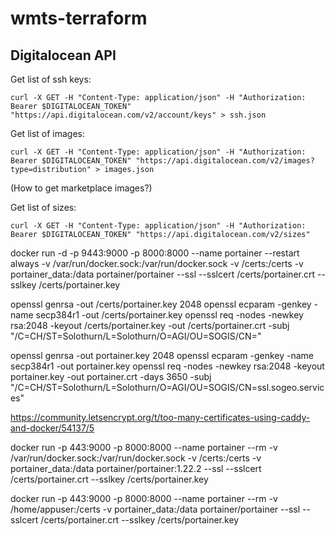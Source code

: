# wmts-terraform

## Digitalocean API
Get list of ssh keys:
```
curl -X GET -H "Content-Type: application/json" -H "Authorization: Bearer $DIGITALOCEAN_TOKEN" "https://api.digitalocean.com/v2/account/keys" > ssh.json
```

Get list of images:
```
curl -X GET -H "Content-Type: application/json" -H "Authorization: Bearer $DIGITALOCEAN_TOKEN" "https://api.digitalocean.com/v2/images?type=distribution" > images.json
```
(How to get marketplace images?)

Get list of sizes:
```
curl -X GET -H "Content-Type: application/json" -H "Authorization: Bearer $DIGITALOCEAN_TOKEN" "https://api.digitalocean.com/v2/sizes" 
````






docker run -d -p 9443:9000 -p 8000:8000 --name portainer --restart always -v /var/run/docker.sock:/var/run/docker.sock -v /certs:/certs -v portainer_data:/data portainer/portainer --ssl --sslcert /certs/portainer.crt --sslkey /certs/portainer.key


openssl genrsa -out /certs/portainer.key 2048
openssl ecparam -genkey -name secp384r1 -out /certs/portainer.key
openssl req -nodes -newkey rsa:2048 -keyout /certs/portainer.key -out /certs/portainer.crt -subj "/C=CH/ST=Solothurn/L=Solothurn/O=AGI/OU=SOGIS/CN="

openssl genrsa -out portainer.key 2048
openssl ecparam -genkey -name secp384r1 -out portainer.key
openssl req -nodes -newkey rsa:2048 -keyout portainer.key -out portainer.crt -days 3650 -subj "/C=CH/ST=Solothurn/L=Solothurn/O=AGI/OU=SOGIS/CN=ssl.sogeo.services"



https://community.letsencrypt.org/t/too-many-certificates-using-caddy-and-docker/54137/5


docker run -p 443:9000 -p 8000:8000 --name portainer --rm -v /var/run/docker.sock:/var/run/docker.sock -v /certs:/certs -v portainer_data:/data portainer/portainer:1.22.2 --ssl --sslcert /certs/portainer.crt --sslkey /certs/portainer.key


docker run -p 443:9000 -p 8000:8000 --name portainer --rm -v /home/appuser:/certs -v portainer_data:/data portainer/portainer --ssl --sslcert /certs/portainer.crt --sslkey /certs/portainer.key
